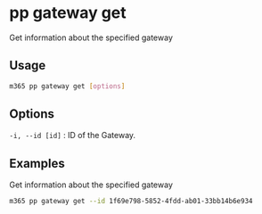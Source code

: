 # pp gateway get

Get information about the specified gateway

## Usage

```sh
m365 pp gateway get [options]
```

## Options

`-i, --id [id]`
: ID of the Gateway.

## Examples

Get information about the specified gateway

```sh
m365 pp gateway get --id 1f69e798-5852-4fdd-ab01-33bb14b6e934
```
